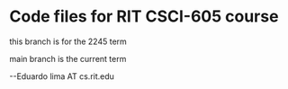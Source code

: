 # Code files for RIT CSCI-605 course

this branch is for the 2245 term

main branch is the current term


--Eduardo
lima AT cs.rit.edu
